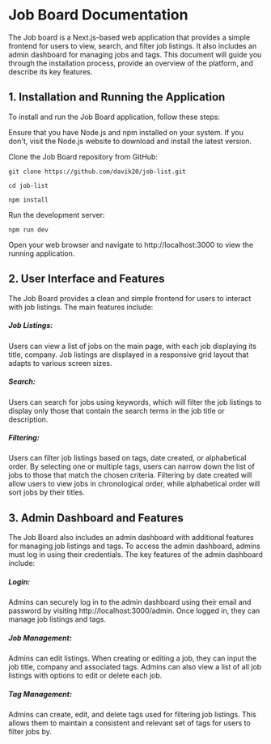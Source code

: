 # Job Board Documentation
The Job board is a Next.js-based web application that provides a simple frontend for users to view, search, and filter job listings. It also includes an admin dashboard for managing jobs and tags. This document will guide you through the installation process, provide an overview of the platform, and describe its key features.

## 1. Installation and Running the Application
To install and run the Job Board application, follow these steps:

Ensure that you have Node.js and npm installed on your system. If you don't, visit the Node.js website to download and install the latest version.

Clone the Job Board repository from GitHub:


```
git clone https://github.com/davik20/job-list.git
```
```
cd job-list
```

```
npm install
```

Run the development server:

```
npm run dev

```
Open your web browser and navigate to http://localhost:3000 to view the running application.


## 2. User Interface and Features

The Job Board provides a clean and simple frontend for users to interact with job listings. The main features include:

##### Job Listings: 
Users can view a list of jobs on the main page, with each job displaying its title, company. Job listings are displayed in a responsive grid layout that adapts to various screen sizes.

##### Search: 
Users can search for jobs using keywords, which will filter the job listings to display only those that contain the search terms in the job title or description.

##### Filtering: 
Users can filter job listings based on tags, date created, or alphabetical order. By selecting one or multiple tags, users can narrow down the list of jobs to those that match the chosen criteria. Filtering by date created will allow users to view jobs in chronological order, while alphabetical order will sort jobs by their titles.



## 3. Admin Dashboard and Features
The Job Board also includes an admin dashboard with additional features for managing job listings and tags. To access the admin dashboard, admins must log in using their credentials. The key features of the admin dashboard include:

##### Login: 
Admins can securely log in to the admin dashboard using their email and password by visiting http://localhost:3000/admin. Once logged in, they can manage job listings and tags. 

##### Job Management:
Admins can  edit listings. When creating or editing a job, they can input the job title, company and associated tags. Admins can also view a list of all job listings with options to edit or delete each job.

##### Tag Management:
Admins can create, edit, and delete tags used for filtering job listings. This allows them to maintain a consistent and relevant set of tags for users to filter jobs by.


